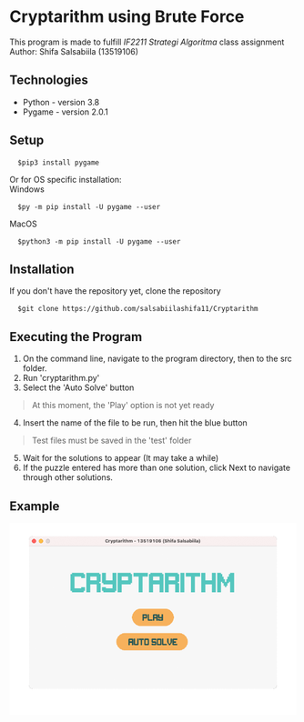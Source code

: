 # Cryptarithm using Brute Force
This program is made to fulfill *IF2211 Strategi Algoritma* class assignment<br />
Author: Shifa Salsabiila (13519106)

## Technologies
* Python - version 3.8
* Pygame - version 2.0.1

## Setup
```
  $pip3 install pygame
```
Or for OS specific installation: <br />
Windows
```
  $py -m pip install -U pygame --user
```
MacOS
```
  $python3 -m pip install -U pygame --user
```

## Installation
If you don't have the repository yet, clone the repository
```
  $git clone https://github.com/salsabiilashifa11/Cryptarithm 
```

## Executing the Program
1. On the command line, navigate to the program directory, then to the src folder.
2. Run 'cryptarithm.py'
3. Select the 'Auto Solve' button
> At this moment, the 'Play' option is not yet ready
4. Insert the name of the file to be run, then hit the blue button
> Test files must be saved in the 'test' folder
5. Wait for the solutions to appear (It may take a while)
6. If the puzzle entered has more than one solution, click Next to navigate through other solutions.


## Example

![Output page](./assets/run.gif)
